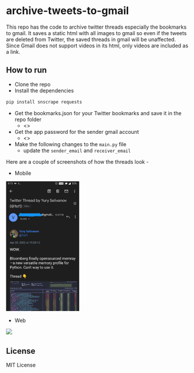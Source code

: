 # archive-tweets-to-gmail
This repo has the code to archive twitter threads especially the bookmarks to gmail. It saves a static html with all images to gmail so even if the tweets are deleted from Twitter, the saved threads in gmail will be unaffected. Since Gmail does not support videos in its html, only videos are included as a link.

## How to run
- Clone the repo
- Install the dependencies
```bash
pip install snscrape requests
```
- Get the bookmarks.json for your Twitter bookmarks and save it in the repo folder
  - <>
- Get the app password for the sender gmail account
  - <>
- Make the following changes to the `main.py` file
  - update the `sender_email` and `receiver_email`
  
Here are a couple of screenshots of how the threads look -

- Mobile
<img src="mobile.jpg" width="200">

- Web
<img src="web.png" width="400">

## License
MIT License 
  
